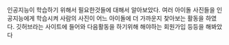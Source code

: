 인공지능이 학습하기 위해서 필요한것들에 대해서 알아보았다.
여러 아이돌 사진들을 인공지능에게 학습시켜 사람의 사진이 어느 아이돌에 더 가까운지 찾아보는 활동을 하였다.
깃허브라는 사이트에 들어와 다음활동을 하기위해 해야하는 회원가입 등등을 해봐았다
